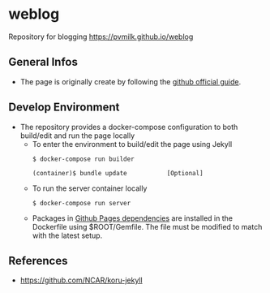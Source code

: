 # weblog
Repository for blogging https://pvmilk.github.io/weblog

## General Infos
- The page is originally create by following the [github official guide](https://docs.github.com/en/pages/setting-up-a-github-pages-site-with-jekyll).

## Develop Environment
- The repository provides a docker-compose configuration to both build/edit and run the page locally
  - To enter the environment to build/edit the page using Jekyll
    ```
    $ docker-compose run builder
    
    (container)$ bundle update           [Optional]
    ```
  - To run the server container locally
    ```
    $ docker-compose run server
    ```
  - Packages in [Github Pages dependencies](https://pages.github.com/versions/) are installed in the Dockerfile using $ROOT/Gemfile. The file must be modified to match with the latest setup.
    
## References
- https://github.com/NCAR/koru-jekyll
